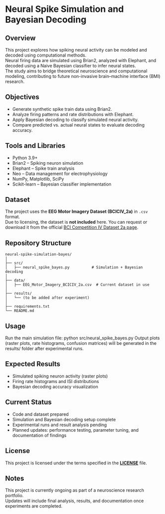 # Neural Spike Simulation and Bayesian Decoding

## Overview
This project explores how spiking neural activity can be modeled and decoded using computational methods.  
Neural firing data are simulated using Brian2, analyzed with Elephant, and decoded using a Naive Bayesian classifier to infer neural states.  
The study aims to bridge theoretical neuroscience and computational modeling, contributing to future non-invasive brain–machine interface (BMI) research.

## Objectives
- Generate synthetic spike train data using Brian2.  
- Analyze firing patterns and rate distributions with Elephant.  
- Apply Bayesian decoding to classify simulated neural activity.  
- Compare predicted vs. actual neural states to evaluate decoding accuracy.

## Tools and Libraries
- Python 3.9+
- Brian2 – Spiking neuron simulation  
- Elephant – Spike train analysis  
- Neo – Data management for electrophysiology  
- NumPy, Matplotlib, SciPy  
- Scikit-learn – Bayesian classifier implementation

## Dataset
The project uses the **EEG Motor Imagery Dataset (BCICIV_2a)** in `.csv` format.  
Due to licensing, the dataset is **not included** here. You can request or download it from the official [BCI Competition IV Dataset 2a page](http://www.bbci.de/competition/iv/).

## Repository Structure  
```
neural-spike-simulation-bayes/
│
├── src/
│   ├── neural_spike_bayes.py          # Simulation + Bayesian decoding
│
├── data/
│   ├── EEG_Motor_Imagery_BCICIV_2a.csv  # Current dataset in use
│
├── results/
│   └── (to be added after experiment)
│
├── requirements.txt
└── README.md

```

## Usage
Run the main simulation file:
python src/neural_spike_bayes.py
Output plots (raster plots, rate histograms, confusion matrices) will be generated in the results/ folder after experimental runs.

## Expected Results
- Simulated spiking neuron activity (raster plots)  
- Firing rate histograms and ISI distributions  
- Bayesian decoding accuracy visualization  

## Current Status
- Code and dataset prepared  
- Simulation and Bayesian decoding setup complete  
- Experimental runs and result analysis pending  
- Planned updates: performance testing, parameter tuning, and documentation of findings

## License  
This project is licensed under the terms specified in the **[LICENSE](./LICENSE)** file.  

## Notes
This project is currently ongoing as part of a neuroscience research portfolio.  
Updates will include final analysis, results, and documentation once experiments are completed.
